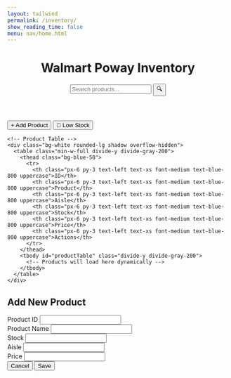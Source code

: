 ```yaml
---
layout: tailwind
permalink: /inventory/
show_reading_time: false
menu: nav/home.html
---
```


<html lang="en">
<head>
  <meta charset="UTF-8">
  <meta name="viewport" content="width=device-width, initial-scale=1.0">
  <title>Walmart Poway - Inventory</title>
  <script src="https://cdn.jsdelivr.net/npm/axios/dist/axios.min.js"></script>
</head>
<body class="bg-gray-100 min-h-screen">
  <!-- Header -->
  <header class="bg-blue-600 text-white shadow-md">
    <div class="container mx-auto px-4 py-3 flex justify-between items-center">
      <h1 class="text-2xl font-bold flex items-center">
        <span class="text-yellow-300">Walmart</span> Poway Inventory
      </h1>
      <div class="relative w-1/3">
        <input 
          type="text" 
          id="searchBar"
          placeholder="Search products..." 
          class="w-full py-2 px-4 rounded-full text-gray-800 focus:outline-none"
        >
        <button id="searchBtn" class="absolute right-2 top-2 text-blue-600">
          🔍
        </button>
      </div>
    </div>
  </header>

  <!-- Main Content -->
  <main class="container mx-auto px-4 py-6">
    <!-- Action Buttons -->
    <div class="flex justify-end mb-6 space-x-3">
      <button 
        id="addProductBtn"
        class="bg-yellow-400 hover:bg-yellow-500 text-blue-800 font-bold py-2 px-4 rounded"
      >
        + Add Product
      </button>
      <button 
        id="lowStockBtn"
        class="bg-blue-600 hover:bg-blue-700 text-white font-bold py-2 px-4 rounded"
      >
        🔔 Low Stock
      </button>
    </div>

    <!-- Product Table -->
    <div class="bg-white rounded-lg shadow overflow-hidden">
      <table class="min-w-full divide-y divide-gray-200">
        <thead class="bg-blue-50">
          <tr>
            <th class="px-6 py-3 text-left text-xs font-medium text-blue-800 uppercase">ID</th>
            <th class="px-6 py-3 text-left text-xs font-medium text-blue-800 uppercase">Product</th>
            <th class="px-6 py-3 text-left text-xs font-medium text-blue-800 uppercase">Aisle</th>
            <th class="px-6 py-3 text-left text-xs font-medium text-blue-800 uppercase">Stock</th>
            <th class="px-6 py-3 text-left text-xs font-medium text-blue-800 uppercase">Price</th>
            <th class="px-6 py-3 text-left text-xs font-medium text-blue-800 uppercase">Actions</th>
          </tr>
        </thead>
        <tbody id="productTable" class="divide-y divide-gray-200">
          <!-- Products will load here dynamically -->
        </tbody>
      </table>
    </div>
  </main>

  <!-- Add Product Modal (Hidden by default) -->
  <div id="addProductModal" class="fixed inset-0 bg-black bg-opacity-50 hidden items-center justify-center">
    <div class="bg-white rounded-lg p-6 w-1/3">
      <h2 class="text-xl font-bold text-blue-800 mb-4">Add New Product</h2>
      <form id="productForm">
        <input type="hidden" id="editProductId">
        <div class="space-y-4">
              <div>
                  <label class="block text-sm font-medium text-gray-700">Product ID</label>
                  <input type="text" id="productId" required class="mt-1 block w-full rounded-md border-gray-300 shadow-sm">
              </div>
              <div>
                  <label class="block text-sm font-medium text-gray-700">Product Name</label>
                  <input type="text" id="productName" required class="mt-1 block w-full rounded-md border-gray-300 shadow-sm">
              </div>
              <div>
                  <label class="block text-sm font-medium text-gray-700">Stock</label>
                  <input type="number" id="productStock" required class="mt-1 block w-full rounded-md border-gray-300 shadow-sm">
              </div>
              <div>
                  <label class="block text-sm font-medium text-gray-700">Aisle</label>
                  <input type="text" id="productAisle" required class="mt-1 block w-full rounded-md border-gray-300 shadow-sm">
              </div>
              <div>
                  <label class="block text-sm font-medium text-gray-700">Price</label>
                  <input type="number" step="0.01" id="productPrice" required class="mt-1 block w-full rounded-md border-gray-300 shadow-sm">
              </div>
        </div>
        <div class="mt-6 flex justify-end space-x-3">
          <button type="button" id="cancelBtn" class="px-4 py-2 border rounded-md">Cancel</button>
          <button type="submit" class="bg-blue-600 text-white px-4 py-2 rounded-md hover:bg-blue-700">Save</button>
        </div>
      </form>
    </div>
  </div>
<script type="module">    
    async function refreshProductTable() {
      loadProducts();
    }
    import { pythonURI, fetchOptions } from '{{ site.baseurl }}/assets/js/api/config.js';
    // DOM Elements 
    const productForm = document.getElementById('productForm');
    const addProductModal = document.getElementById('addProductModal');
    const cancelBtn = document.getElementById('cancelBtn');
    const addProductBtn = document.getElementById('addProductBtn');
    // Initialize event listeners
    document.addEventListener('DOMContentLoaded', () => {
        setupEventListeners();
    });
    function setupEventListeners() {
        const searchBar = document.getElementById('searchBar');
        const searchBtn = document.getElementById('searchBtn');
        searchBtn.addEventListener('click', () => searchProducts());
        searchBar.addEventListener('keyup', (e) => {
            if (e.key === 'Enter') searchProducts();
        });
        // Open modal when "+ Add Product" is clicked
        addProductBtn.addEventListener('click', () => {
            addProductModal.classList.remove('hidden');
        });
        // Close modal when cancel is clicked
        cancelBtn.addEventListener('click', () => {
            addProductModal.classList.add('hidden');
            productForm.reset();
        });
        // Handle form submission
        productForm.addEventListener('submit', async (e) => {
            e.preventDefault();
            const productData = {
                product_id: document.getElementById('productId').value,
                name: document.getElementById('productName').value,
                stock: parseInt(document.getElementById('productStock').value),
                aisle: document.getElementById('productAisle').value,
                price: parseFloat(document.getElementById('productPrice').value)
            };
            try {
                const response = await fetch(`${pythonURI}/api/inventory/`, {
                    method: 'POST',
                    headers: {
                        'Content-Type': 'application/json',
                    },
                    body: JSON.stringify(productData)
                });
                const result = await response.json();
                if (!response.ok) {
                    // Handle specific error cases
                    if (response.status === 409) {
                        throw new Error(`Product ID ${productData.product_id} already exists. Please use a different ID.`);
                    }
                    throw new Error(result.message || 'Failed to add product');
                }
                alert(`Product added successfully! ID: ${result.product_id}`);
                closeModal();
                await refreshProductTable();
            } catch (error) {
                console.error('Error:', error);
                // Show user-friendly error message
                alert(`Error: ${error.message}`);
            }
        });
    }
    // Function to fetch and display all products
    async function loadAllProducts() {
        try {
            const response = await fetch(`${pythonURI}/api/inventory/all`);
            if (!response.ok) {
                throw new Error('Failed to load products');
            }
            const products = await response.json();
            renderProducts(products);
        } catch (error) {
            console.error('Error loading products:', error);
            alert('Error loading products. Please try again.');
        }
    }
    // Function to render products in the table
    function renderProducts(products) {
        const tableBody = document.getElementById('productTable');
        if (!products || products.length === 0) {
            tableBody.innerHTML = `
                <tr>
                    <td colspan="6" class="px-6 py-4 text-center text-gray-500">
                        No products found
                    </td>
                </tr>`;
            return;
        }
        tableBody.innerHTML = products.map(product => `
            <tr class="hover:bg-blue-50">
                <td class="px-6 py-4 whitespace-nowrap text-sm font-medium text-gray-900">${product.product_id}</td>
                <td class="px-6 py-4 whitespace-nowrap text-sm text-gray-500">${product.name}</td>
                <td class="px-6 py-4 whitespace-nowrap text-sm text-gray-500">${product.aisle}</td>
                <td class="px-6 py-4 whitespace-nowrap text-sm ${product.stock < 5 ? 'text-red-600 font-bold' : 'text-gray-500'}">
                    ${product.stock}
                </td>
                <td class="px-6 py-4 whitespace-nowrap text-sm text-gray-500">$${product.price.toFixed(2)}</td>
                <td class="px-6 py-4 whitespace-nowrap text-sm text-gray-500">
                    <button onclick="editProduct('${product.product_id}')" class="text-blue-600 hover:text-blue-800 mr-3">✏️ Edit</button>
                    <button onclick="deleteProduct('${product.product_id}')" class="text-red-600 hover:text-red-800">🗑️ Delete</button>
                </td>
            </tr>
        `).join('');
    }
    // Call this when the page loads
    document.addEventListener('DOMContentLoaded', () => {
        loadProducts();
        setupEventListeners();
    });
    // Make these functions available globally
    window.editProduct = editProduct;
    window.deleteProduct = deleteProduct;
    // Placeholder for edit function
    async function editProduct(productId) {
        console.log('Edit product:', productId);
        // You'll implement this later
    }
    // Placeholder for delete function
    async function deleteProduct(productId) {
        if (confirm(`Are you sure you want to delete product ${productId}?`)) {
            console.log('Delete product:', productId);
            // You'll implement this later
        }
    }
    async function searchProducts() {
        const query = document.getElementById('searchBar').value.trim();
        try {
            let endpoint;
            if (query) {
                endpoint = `${pythonURI}/api/inventory/search?query=${encodeURIComponent(query)}`;
            } else {
                endpoint = `${pythonURI}/api/inventory/all`;
            }
            const response = await fetch(endpoint);
            if (!response.ok) {
                throw new Error('Failed to search products');
            }
            const products = await response.json();
            renderProducts(products);
        } catch (error) {
            console.error('Search error:', error);
            alert('Error searching products. Please try again.');
        }
    }
    async function loadProducts() {
        await searchProducts(); // This will load all products when query is empty
    }
    function closeModal() {
        addProductModal.classList.add('hidden');
    }
</script>
</body>
</html>